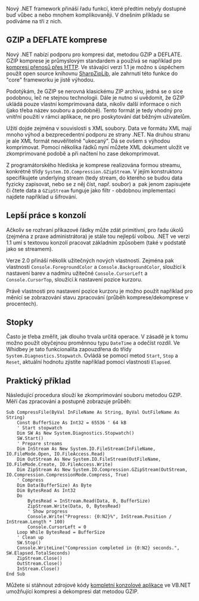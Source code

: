 <!-- dcterms:identifier = aspnetcz#43 -->
<!-- dcterms:title = Komprese, stopky a lepší práce s konzolí ve Whidbey -->
<!-- dcterms:abstract = Jednoduchý prográmek ilustrující některé novinky v .NET 2.0 (Whidbey) -->
<!-- np9:categoryId = 1 -->
<!-- x4w:category = IT -->
<!-- np9:authorId = 1 -->
<!-- np9:authorEmail = michal.valasek@altairis.cz -->
<!-- dcterms:creator = Michal Altair Valášek -->
<!-- dcterms:created = 2005-08-05T22:37:54.79+02:00 -->
<!-- dcterms:date = 2005-08-05T22:37:54.79+02:00 -->

Nový .NET framework přináší řadu funkcí, které předtím nebyly dostupné buď vůbec a nebo mnohem komplikovaněji. V dnešním příkladu se podíváme na tři z nich.

## GZIP a DEFLATE komprese

Nový .NET nabízí podporu pro kompresi dat, metodou GZIP a DEFLATE. GZIP komprese je průmyslovým standardem a používá se například pro [kompresi přenosů přes HTTP](/entry/article-20050102.aspx). Ve stávající verzi 1.1 je možno s úspěchem použít open source knihovnu [SharpZipLib](http://www.icsharpcode.net/OpenSource/SharpZipLib/Default.aspx), ale zahrnutí této funkce do "core" frameworku je jistě výhodou.

Podotýkám, že GZIP se nerovná klasickému ZIP archivu, jedná se o sice podobnou, leč ne stejnou technologii. Dále je nutno si uvědomit, že GZIP ukládá pouze vlastní komprimovaná data, nikoliv další informace o nich (jako třeba název souboru a podobně). Tento formát je tedy vhodný pro vnitřní použití v rámci aplikace, ne pro poskytování dat běžným uživatelům.

Užití dojde zejména v souvislosti s XML soubory. Data ve formátu XML mají mnoho výhod a bezprecedentní podporu ze strany .NET. Na druhou stranu je ale XML formát neuvěřitelně "ukecaný". Dá se ovšem s výhodou komprimovat. Pomocí několika řádků nyní můžete XML dokument uložit ve zkomprimované podobě a při načtení ho zase dekomprimovat.

Z programátorského hlediska je komprese realizována formou streamu, konkrétně třídy `System.IO.Compression.GZipStream`. V jejím konstruktoru specifikujete underlying stream (tedy stream, do kterého se budou data fyzicky zapisovat, nebo se z něj číst, např. soubor) a  pak jenom zapisujete či čtete data a `GZipStream` funguje jako filtr - obdobnou implementaci najdete například u šifrování.

## Lepší práce s konzolí

Ačkoliv se rozhraní příkazové řádky může zdát primitivní, pro řadu úkolů (zejména z praxe administrátora) je stále tou nejlepší volbou. .NET ve verzi 1.1 umí s textovou konzolí pracovat základním způsobem (také v podstatě jako se streamem).

Verze 2.0 přináší několik užitečných nových vlastností. Zejména pak vlastnosti `Console.ForegroundColor` a `Console.BackgroundColor`, sloužící k nastavení barev a nadmíru užitečné `Console.CursorLeft` a `Console.CursorTop`, sloužící.k nastavení pozice kurzoru.

Právě vlastnosti pro nastavení pozice kurzoru je možno použít například pro měnící se zobrazování stavu zpracování (průběh komprese/dekomprese v procentech).

## Stopky

Často je třeba změřit, jak dlouho trvala určitá operace. V zásadě je k tomu možno použít obyčejnou proměnnou typu `DateTime` a odečíst rozdíl. Ve Whidbey je tato funkcionalita zapouzdřena do třídy `System.Diagnostics.Stopwatch`. Ovládá se pomocí metod `Start`, `Stop` a `Reset`, aktuální hodnotu zjistíte například pomocí vlastnosti `Elapsed`.

## Praktický příklad

Následující procedura slouží ke zkomprimování souboru metodou GZIP. Měří čas zpracování a postupně zobrazuje průběh:

    Sub CompressFile(ByVal InFileName As String, ByVal OutFileName As String)
        Const BufferSize As Int32 = 65536 ' 64 kB
        ' Start stopwatch
        Dim SW As New System.Diagnostics.Stopwatch()
        SW.Start()
        ' Prepare streams
        Dim InStream As New System.IO.FileStream(InFileName, IO.FileMode.Open, IO.FileAccess.Read)
        Dim OutStream As New System.IO.FileStream(OutFileName, IO.FileMode.Create, IO.FileAccess.Write)
        Dim ZipStream As New System.IO.Compression.GZipStream(OutStream, IO.Compression.CompressionMode.Compress, True)
        ' Compress
        Dim Data(BufferSize) As Byte
        Dim BytesRead As Int32
        Do
            BytesRead = InStream.Read(Data, 0, BufferSize)
            ZipStream.Write(Data, 0, BytesRead)
            ' Show progress
            Console.Write("Progress: {0:N2}%", InStream.Position / InStream.Length * 100)
            Console.CursorLeft = 0
        Loop While BytesRead = BufferSize
        ' Clean up
        SW.Stop()
        Console.WriteLine("Compression completed in {0:N2} seconds.", SW.Elapsed.TotalSeconds)
        ZipStream.Close()
        OutStream.Close()
        InStream.Close()
    End Sub

Můžete si stáhnout zdrojové kódy [kompletní konzolové aplikace](https://www.cdn.altairis.cz/Blog/2005/20050805-cgz.zip) ve VB.NET umožňující kompresi a dekompresi dat metodou GZIP.